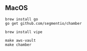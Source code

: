 ## MacOS

```shell
brew install go
go get github.com/segmentio/chamber

brew install vipe

```

```shell
make aws-vault
make chamber
```
